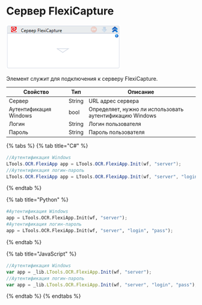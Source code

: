 # Сервер FlexiCapture

![](<../../../../.gitbook/assets/image (399).png>)

Элемент служит для подключения к серверу FlexiCapture.

| Свойство               | Тип    | Описание                            |
| ---------------------- | ------ | ----------------------------------- |
| Сервер                 | String | URL адрес сервера                   |
| Аутентификация Windows | bool   | Определяет, нужно ли использовать аутентификацию Windows |
| Логин                  | String | Логин пользователя                  |
| Пароль                 | String | Пароль пользователя                 |

{% tabs %}
{% tab title="C#" %}
```csharp
//Аутентификация Windows
LTools.OCR.FlexiApp app = LTools.OCR.FlexiApp.Init(wf, "server");
//Аутентификация логин-пароль
LTools.OCR.FlexiApp app = LTools.OCR.FlexiApp.Init(wf, "server", "login", "pass");
```
{% endtab %}

{% tab title="Python" %}
```python
#Аутентификация Windows
app = LTools.OCR.FlexiApp.Init(wf, "server");
#Аутентификация логин-пароль
app = LTools.OCR.FlexiApp.Init(wf, "server", "login", "pass");
```
{% endtab %}

{% tab title="JavaScript" %}
```javascript
//Аутентификация Windows
var app = _lib.LTools.OCR.FlexiApp.Init(wf, "server");
//Аутентификация логин-пароль
var app = _lib.LTools.OCR.FlexiApp.Init(wf, "server", "login", "pass");
```
{% endtab %}
{% endtabs %}
